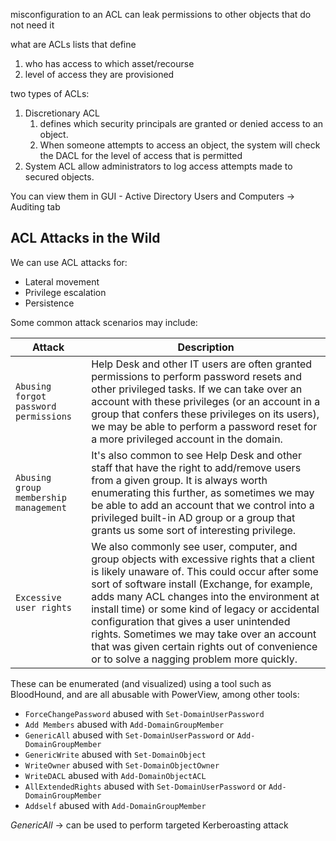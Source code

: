 misconfiguration to an ACL can leak permissions to other objects that do not need it 

what are ACLs
lists that define 
1. who has access to which asset/recourse 
2. level of access they are provisioned

two types of ACLs:
1. Discretionary ACL
	1. defines which security principals are granted or denied access to an object.
	2. When someone attempts to access an object, the system will check the DACL for the level of access that is permitted
2. System ACL
		allow administrators to log access attempts made to secured objects.

You can view them in GUI - Active Directory Users and Computers -> Auditing tab

## ACL Attacks in the Wild

We can use ACL attacks for:

- Lateral movement
- Privilege escalation
- Persistence

Some common attack scenarios may include:

|Attack|Description|
|---|---|
|`Abusing forgot password permissions`|Help Desk and other IT users are often granted permissions to perform password resets and other privileged tasks. If we can take over an account with these privileges (or an account in a group that confers these privileges on its users), we may be able to perform a password reset for a more privileged account in the domain.|
|`Abusing group membership management`|It's also common to see Help Desk and other staff that have the right to add/remove users from a given group. It is always worth enumerating this further, as sometimes we may be able to add an account that we control into a privileged built-in AD group or a group that grants us some sort of interesting privilege.|
|`Excessive user rights`|We also commonly see user, computer, and group objects with excessive rights that a client is likely unaware of. This could occur after some sort of software install (Exchange, for example, adds many ACL changes into the environment at install time) or some kind of legacy or accidental configuration that gives a user unintended rights. Sometimes we may take over an account that was given certain rights out of convenience or to solve a nagging problem more quickly.|


These can be enumerated (and visualized) using a tool such as BloodHound, and are all abusable with PowerView, among other tools:

- `ForceChangePassword` abused with `Set-DomainUserPassword`
- `Add Members` abused with `Add-DomainGroupMember`
- `GenericAll` abused with `Set-DomainUserPassword` or `Add-DomainGroupMember`
- `GenericWrite` abused with `Set-DomainObject`
- `WriteOwner` abused with `Set-DomainObjectOwner`
- `WriteDACL` abused with `Add-DomainObjectACL`
- `AllExtendedRights` abused with `Set-DomainUserPassword` or `Add-DomainGroupMember`
- `Addself` abused with `Add-DomainGroupMember`

*GenericAll* -> can be used to perform targeted Kerberoasting attack
